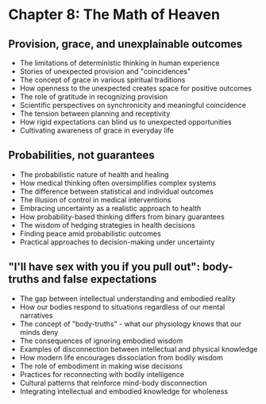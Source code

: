 # Chapter 8: The Math of Heaven

## Provision, grace, and unexplainable outcomes
- The limitations of deterministic thinking in human experience
- Stories of unexpected provision and "coincidences"
- The concept of grace in various spiritual traditions
- How openness to the unexpected creates space for positive outcomes
- The role of gratitude in recognizing provision
- Scientific perspectives on synchronicity and meaningful coincidence
- The tension between planning and receptivity
- How rigid expectations can blind us to unexpected opportunities
- Cultivating awareness of grace in everyday life

## Probabilities, not guarantees
- The probabilistic nature of health and healing
- How medical thinking often oversimplifies complex systems
- The difference between statistical and individual outcomes
- The illusion of control in medical interventions
- Embracing uncertainty as a realistic approach to health
- How probability-based thinking differs from binary guarantees
- The wisdom of hedging strategies in health decisions
- Finding peace amid probabilistic outcomes
- Practical approaches to decision-making under uncertainty

## "I'll have sex with you if you pull out": body-truths and false expectations
- The gap between intellectual understanding and embodied reality
- How our bodies respond to situations regardless of our mental narratives
- The concept of "body-truths" - what our physiology knows that our minds deny
- The consequences of ignoring embodied wisdom
- Examples of disconnection between intellectual and physical knowledge
- How modern life encourages dissociation from bodily wisdom
- The role of embodiment in making wise decisions
- Practices for reconnecting with bodily intelligence
- Cultural patterns that reinforce mind-body disconnection
- Integrating intellectual and embodied knowledge for wholeness
